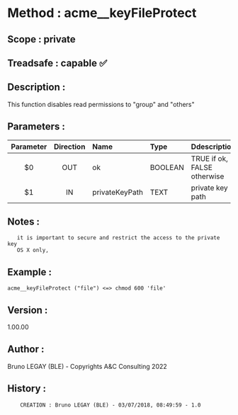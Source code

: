 ﻿# **Method :** acme__keyFileProtect
## **Scope :** private
## **Treadsafe :** capable ✅ 
## **Description :** 
This function disables read permissions to "group" and "others"
## **Parameters :** 
| Parameter | Direction | Name | Type | Ddescription | 
|:----:|:----:|:----|:----|:----| 
| $0 | OUT | ok | BOOLEAN | TRUE if ok, FALSE otherwise | 
| $1 | IN | privateKeyPath | TEXT | private key path | 

## **Notes :** 

       it is important to secure and restrict the access to the private key
       OS X only,
## **Example :** 
```
acme__keyFileProtect ("file") <=> chmod 600 'file'
```
## **Version :** 
1.00.00
## **Author :** 
Bruno LEGAY (BLE) - Copyrights A&C Consulting 2022
## **History :** 
 
        CREATION : Bruno LEGAY (BLE) - 03/07/2018, 08:49:59 - 1.0
